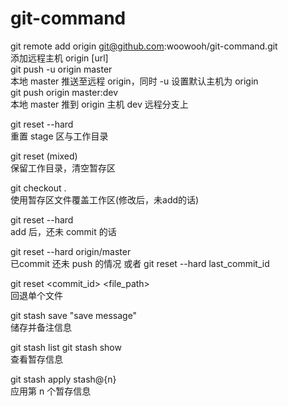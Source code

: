 # git-command  
git remote add origin git@github.com:woowooh/git-command.git  
添加远程主机 origin [url]   
git push -u origin master  
本地 master 推送至远程 origin，同时 -u 设置默认主机为 origin  
git push origin master:dev  
本地 master 推到 origin 主机 dev 远程分支上  
  
git reset --hard   
重置 stage 区与工作目录  
  
git reset (mixed)  
保留工作目录，清空暂存区  
  
git checkout .   
使用暂存区文件覆盖工作区(修改后，未add的话)   
  
git reset --hard  
add 后，还未 commit 的话  
  
git reset --hard origin/master  
已commit 还未 push 的情况 或者 git reset --hard last_commit_id
   
git reset <commit_id> <file_path>  
回退单个文件  
   
git stash save "save message"  
储存并备注信息  

git stash list git stash show   
查看暂存信息  

git stash apply stash@{n}   
应用第 n 个暂存信息


